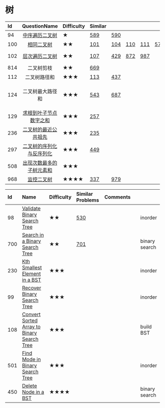 # 树

| Id | QuestionName      | Difficulty | Similar            |  |  |  |  |  | comment |
| :--- | :---: | :--- | :--- | :--- | :--- | :--- | :--- | :--- | :--- |
| 94 | [中序遍历二叉树](https://leetcode-cn.com/problems/binary-tree-inorder-traversal) | ★ | [589](https://leetcode.com/problems/n-ary-tree-preorder-traversal) | [590](https://leetcode.com/problems/n-ary-tree-postorder-traversal) |  |  |  |  | traversal |
| 100 | [相同二叉树](https://leetcode-cn.com/problems/same-tree) | ★★ | [101](https://leetcode.com/problems/symmetric-tree/) | [104](https://leetcode.com/problems/maximum-depth-of-binary-tree/) | [110](https://leetcode.com/problems/balanced-binary-tree/) | [111](https://leetcode.com/problems/minimum-depth-of-binary-tree) | [572](https://leetcode.com/problems/subtree-of-another-tree) | [965](https://leetcode.com/problems/univalued-binary-tree/) |  |
| 102 | [层次遍历二叉树](https://leetcode-cn.com/problems/binary-tree-level-order-traversal) | ★★ | [107](https://leetcode.com/problems/binary-tree-level-order-traversal-ii) | [429](https://leetcode.com/problems/n-ary-tree-level-order-traversal) | [872](https://leetcode.com/problems/leaf-similar-trees/) | [987](https://leetcode.com/problems/vertical-order-traversal-of-a-binary-tree) |  |  | collecting nodes |
| 814 | 二叉树剪枝 | ★★ | [669](https://leetcode.com/problems/trim-a-binary-search-tree/) |  |  |  |  |  |  |
| 112 | 二叉树路径和 | ★★★ | [113](https://leetcode.com/problems/path-sum-ii) | [437](https://leetcode.com/problems/path-sum-iii) |  |  |  |  |  |
| 124 | 二叉树最大路径和 | ★★★ | [543](https://leetcode.com/problems/diameter-of-binary-tree/) | [687](https://leetcode.com/problems/longest-univalue-path/) |  |  |  |  | Use both children, return one |
| 129 | [求根到叶子节点数字之和](https://leetcode-cn.com/problems/sum-root-to-leaf-numbers)     | ★★★ | [257](https://leetcode.com/problems/binary-tree-paths/) |  |  |  |  |  |  |
| 236 | [二叉树的最近公共祖先](https://leetcode-cn.com/problems/lowest-common-ancestor-of-a-binary-tree) | ★★★ | [235](https://leetcode.com/problems/lowest-common-ancestor-of-a-binary-search-tree) |  |  |  |  |  |  |
| 297 | [二叉树的序列化与反序列化](https://leetcode-cn.com/problems/serialize-and-deserialize-binary-tree)  | ★★★ | [449](https://leetcode.com/problems/serialize-and-deserialize-bst) |  |  |  |  |  |  |
| 508 | [出现次数最多的子树元素和](https://leetcode-cn.com/problems/most-frequent-subtree-sum) | ★★★ |  |  |  |  |  |  |  |
| 968 | [监控二叉树](https://leetcode-cn.com/problems/binary-tree-cameras) | ★★★★ | [337](https://leetcode.com/problems/house-robber-iii/) | [979](https://leetcode.com/problems/distribute-coins-in-binary-tree) |  |  |  |  |  |



| Id | Name | Difficulty | Similar Problems | Comments |  |  |
| :--- | :--- | :--- | :--- | :--- | :--- | :--- |
| 98 | [Validate Binary Search Tree](https://zxi.mytechroad.com/blog/tree/leetcode-98-validate-binary-search-tree/) | ★★ | [530](https://zxi.mytechroad.com/blog/tree/leetcode-530-minimum-absolute-difference-in-bst/) |  |  | inorder |
| 700 | [Search in a Binary Search Tree](https://zxi.mytechroad.com/blog/tree/leetcode-700-search-in-a-binary-search-tree/) | ★★ | [701](https://zxi.mytechroad.com/blog/tree/leetcode-701-insert-into-a-binary-search-tree/) |  |  | binary search |
| 230 | [Kth Smallest Element in a BST](https://zxi.mytechroad.com/blog/tree/leetcode-230-kth-smallest-element-in-a-bst/) | ★★★ |  |  |  | inorder |
| 99 | [Recover Binary Search Tree](https://zxi.mytechroad.com/blog/tree/leetcode-99-recover-binary-search-tree/) | ★★★ |  |  |  | inorder |
| 108 | [Convert Sorted Array to Binary Search Tree](https://zxi.mytechroad.com/blog/tree/leetcode-108-convert-sorted-array-to-binary-search-tree/) | ★★★ |  |  |  | build BST |
| 501 | [Find Mode in Binary Search Tree](https://zxi.mytechroad.com/blog/tree/leetcode-501-find-mode-in-binary-search-tree/) | ★★★ |  |  |  | inorder |
| 450 | [Delete Node in a BST](https://zxi.mytechroad.com/blog/tree/leetcode-450-delete-node-in-a-bst/) | ★★★★ |  |  |  | binary search |

